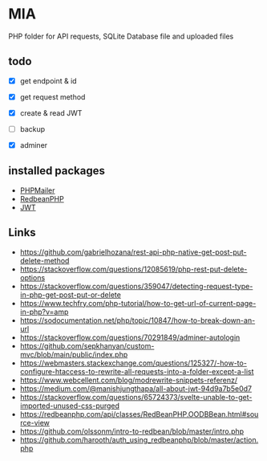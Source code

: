 # MIA

PHP folder for API requests, SQLite Database file and uploaded files

## todo
- [x] get endpoint & id
- [x] get request method
- [x] create & read JWT
- [ ] backup
- [x] adminer




## installed packages

- [PHPMailer](https://github.com/PHPMailer/PHPMailer)
- [RedbeanPHP](https://github.com/gabordemooij/redbean)
- [JWT](https://github.com/firebase/php-jwt)


## Links

- https://github.com/gabrielhozana/rest-api-php-native-get-post-put-delete-method
- https://stackoverflow.com/questions/12085619/php-rest-put-delete-options
- https://stackoverflow.com/questions/359047/detecting-request-type-in-php-get-post-put-or-delete
- https://www.techfry.com/php-tutorial/how-to-get-url-of-current-page-in-php?v=amp
- https://sodocumentation.net/php/topic/10847/how-to-break-down-an-url
- https://stackoverflow.com/questions/70291849/adminer-autologin
- https://github.com/sepkhanyan/custom-mvc/blob/main/public/index.php
- https://webmasters.stackexchange.com/questions/125327/-how-to-configure-htaccess-to-rewrite-all-requests-into-a-folder-except-a-list
- https://www.webcellent.com/blog/modrewrite-snippets-referenz/
- https://medium.com/@manishjungthapa/all-about-jwt-94d9a7b5e0d7
- https://stackoverflow.com/questions/65724373/svelte-unable-to-get-imported-unused-css-purged
- https://redbeanphp.com/api/classes/RedBeanPHP.OODBBean.html#source-view
- https://github.com/olssonm/intro-to-redbean/blob/master/intro.php
- https://github.com/harooth/auth_using_redbeanphp/blob/master/action.php